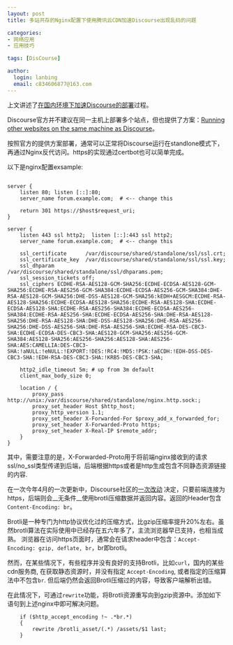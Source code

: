 ```yaml
---
layout: post
title: 多站共存的Nginx配置下使用腾讯云CDN加速Discourse出现乱码的问题

categories:
- 网络应用
- 应用技巧

tags: [DisCourse]

author:
  login: lanbing
  email: c834606877@163.com
---
```



上文讲述了[在国内环境下加速Discourse的部署](/2021/02/17/Discourcs-setup-on-cvm-ecs)过程。

Discourse官方并不建议在同一主机上部署多个站点，但也提供了方案：[Running other websites on the same machine as Discourse](https://meta.discourse.org/t/running-other-websites-on-the-same-machine-as-discourse/17247)。

按照官方的提供方案部署，通常可以正常将Discourse运行在standlone模式下，再通过Nginx反代访问。https的实现通过certbot也可以简单完成。


以下是nginx配置exsample:

<!--more-->

```

server {
    listen 80; listen [::]:80;
    server_name forum.example.com;  # <-- change this

    return 301 https://$host$request_uri;
}

server {
    listen 443 ssl http2;  listen [::]:443 ssl http2;
    server_name forum.example.com;  # <-- change this

    ssl_certificate      /var/discourse/shared/standalone/ssl/ssl.crt;
    ssl_certificate_key  /var/discourse/shared/standalone/ssl/ssl.key;
    ssl_dhparam          /var/discourse/shared/standalone/ssl/dhparams.pem;
    ssl_session_tickets off;
    ssl_ciphers ECDHE-RSA-AES128-GCM-SHA256:ECDHE-ECDSA-AES128-GCM-SHA256:ECDHE-RSA-AES256-GCM-SHA384:ECDHE-ECDSA-AES256-GCM-SHA384:DHE-RSA-AES128-GCM-SHA256:DHE-DSS-AES128-GCM-SHA256:kEDH+AESGCM:ECDHE-RSA-AES128-SHA256:ECDHE-ECDSA-AES128-SHA256:ECDHE-RSA-AES128-SHA:ECDHE-ECDSA-AES128-SHA:ECDHE-RSA-AES256-SHA384:ECDHE-ECDSA-AES256-SHA384:ECDHE-RSA-AES256-SHA:ECDHE-ECDSA-AES256-SHA:DHE-RSA-AES128-SHA256:DHE-RSA-AES128-SHA:DHE-DSS-AES128-SHA256:DHE-RSA-AES256-SHA256:DHE-DSS-AES256-SHA:DHE-RSA-AES256-SHA:ECDHE-RSA-DES-CBC3-SHA:ECDHE-ECDSA-DES-CBC3-SHA:AES128-GCM-SHA256:AES256-GCM-SHA384:AES128-SHA256:AES256-SHA256:AES128-SHA:AES256-SHA:AES:CAMELLIA:DES-CBC3-SHA:!aNULL:!eNULL:!EXPORT:!DES:!RC4:!MD5:!PSK:!aECDH:!EDH-DSS-DES-CBC3-SHA:!EDH-RSA-DES-CBC3-SHA:!KRB5-DES-CBC3-SHA;

    http2_idle_timeout 5m; # up from 3m default
    client_max_body_size 0;

    location / {
        proxy_pass http://unix:/var/discourse/shared/standalone/nginx.http.sock:;
        proxy_set_header Host $http_host;
        proxy_http_version 1.1;
        proxy_set_header X-Forwarded-For $proxy_add_x_forwarded_for;
        proxy_set_header X-Forwarded-Proto https;
        proxy_set_header X-Real-IP $remote_addr;
    }
}
```


其中，需要注意的是，X-Forwarded-Proto用于将前端nginx接收到的请求ssl/no_ssl类型传递到后端，后端根据https或者是http生成包含不同静态资源链接的内容.

在一次今年4月的一次更新中，Discourse社区的[一次改动](https://review.discourse.org/t/feature-remove-compress-brotli-optional-behavior/2786) 决定，只要前端连接为https，后端则会__无条件__使用brotli压缩数据并返回内容。返回的Header包含 `Content-Encoding: br`。

Brotli是一种专门为http协议优化过的压缩方式，比gzip压缩率提升20%左右。虽然brotli算法在实际使用中已经存在五六年多了，主流浏览器早已支持，也相当成熟。
浏览器在访问https页面时，通常会在请求header中包含：`Accept-Encoding: gzip, deflate, br`，br即brotli。

然而，在某些情况下，有些程序并没有良好的支持Brotli，比如`curl`，国内的某些cdn服务商, 在获取静态资源时，并没有指定 `Accept-Encoding`, 或者指定的压缩算法中不包含`br`.
但后端仍然会返回Brotli压缩过的内容，导致客户端解析出错。

在此情况下，可通过`rewrite`功能，将Brotli资源重写向到gzip资源中。添加如下语句到上述nginx中即可解决问题。

```
    if ($http_accept_encoding !~ .*br.*)
    {
        rewrite /brotli_asset/(.*) /assets/$1 last;
    }

```



